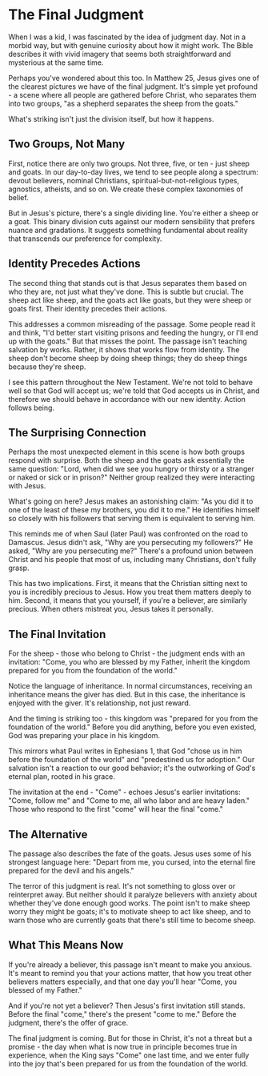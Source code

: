 # The Final Judgment

When I was a kid, I was fascinated by the idea of judgment day. Not in a morbid way, but with genuine curiosity about how it might work. The Bible describes it with vivid imagery that seems both straightforward and mysterious at the same time.

Perhaps you've wondered about this too. In Matthew 25, Jesus gives one of the clearest pictures we have of the final judgment. It's simple yet profound - a scene where all people are gathered before Christ, who separates them into two groups, "as a shepherd separates the sheep from the goats."

What's striking isn't just the division itself, but how it happens.

## Two Groups, Not Many

First, notice there are only two groups. Not three, five, or ten - just sheep and goats. In our day-to-day lives, we tend to see people along a spectrum: devout believers, nominal Christians, spiritual-but-not-religious types, agnostics, atheists, and so on. We create these complex taxonomies of belief.

But in Jesus's picture, there's a single dividing line. You're either a sheep or a goat. This binary division cuts against our modern sensibility that prefers nuance and gradations. It suggests something fundamental about reality that transcends our preference for complexity.

## Identity Precedes Actions

The second thing that stands out is that Jesus separates them based on who they are, not just what they've done. This is subtle but crucial. The sheep act like sheep, and the goats act like goats, but they were sheep or goats first. Their identity precedes their actions.

This addresses a common misreading of the passage. Some people read it and think, "I'd better start visiting prisons and feeding the hungry, or I'll end up with the goats." But that misses the point. The passage isn't teaching salvation by works. Rather, it shows that works flow from identity. The sheep don't become sheep by doing sheep things; they do sheep things because they're sheep.

I see this pattern throughout the New Testament. We're not told to behave well so that God will accept us; we're told that God accepts us in Christ, and therefore we should behave in accordance with our new identity. Action follows being.

## The Surprising Connection

Perhaps the most unexpected element in this scene is how both groups respond with surprise. Both the sheep and the goats ask essentially the same question: "Lord, when did we see you hungry or thirsty or a stranger or naked or sick or in prison?" Neither group realized they were interacting with Jesus.

What's going on here? Jesus makes an astonishing claim: "As you did it to one of the least of these my brothers, you did it to me." He identifies himself so closely with his followers that serving them is equivalent to serving him.

This reminds me of when Saul (later Paul) was confronted on the road to Damascus. Jesus didn't ask, "Why are you persecuting my followers?" He asked, "Why are you persecuting me?" There's a profound union between Christ and his people that most of us, including many Christians, don't fully grasp.

This has two implications. First, it means that the Christian sitting next to you is incredibly precious to Jesus. How you treat them matters deeply to him. Second, it means that you yourself, if you're a believer, are similarly precious. When others mistreat you, Jesus takes it personally.

## The Final Invitation

For the sheep - those who belong to Christ - the judgment ends with an invitation: "Come, you who are blessed by my Father, inherit the kingdom prepared for you from the foundation of the world."

Notice the language of inheritance. In normal circumstances, receiving an inheritance means the giver has died. But in this case, the inheritance is enjoyed with the giver. It's relationship, not just reward.

And the timing is striking too - this kingdom was "prepared for you from the foundation of the world." Before you did anything, before you even existed, God was preparing your place in his kingdom.

This mirrors what Paul writes in Ephesians 1, that God "chose us in him before the foundation of the world" and "predestined us for adoption." Our salvation isn't a reaction to our good behavior; it's the outworking of God's eternal plan, rooted in his grace.

The invitation at the end - "Come" - echoes Jesus's earlier invitations: "Come, follow me" and "Come to me, all who labor and are heavy laden." Those who respond to the first "come" will hear the final "come."

## The Alternative

The passage also describes the fate of the goats. Jesus uses some of his strongest language here: "Depart from me, you cursed, into the eternal fire prepared for the devil and his angels."

The terror of this judgment is real. It's not something to gloss over or reinterpret away. But neither should it paralyze believers with anxiety about whether they've done enough good works. The point isn't to make sheep worry they might be goats; it's to motivate sheep to act like sheep, and to warn those who are currently goats that there's still time to become sheep.

## What This Means Now

If you're already a believer, this passage isn't meant to make you anxious. It's meant to remind you that your actions matter, that how you treat other believers matters especially, and that one day you'll hear "Come, you blessed of my Father."

And if you're not yet a believer? Then Jesus's first invitation still stands. Before the final "come," there's the present "come to me." Before the judgment, there's the offer of grace.

The final judgment is coming. But for those in Christ, it's not a threat but a promise - the day when what is now true in principle becomes true in experience, when the King says "Come" one last time, and we enter fully into the joy that's been prepared for us from the foundation of the world.
